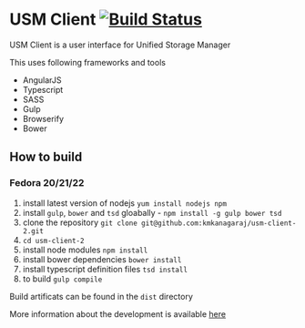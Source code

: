 # USM Client [![Build Status](https://travis-ci.org/kmkanagaraj/usm-client-2.svg?branch=master)](https://travis-ci.org/kmkanagaraj/usm-client-2)

USM Client is a user interface for Unified Storage Manager

This uses following frameworks and tools
* AngularJS
* Typescript
* SASS
* Gulp
* Browserify
* Bower

## How to build
### Fedora 20/21/22
1. install latest version of nodejs `yum install nodejs npm`
2. install `gulp`, `bower` and `tsd` gloabally - `npm install -g gulp bower tsd`
3. clone the repository `git clone git@github.com:kmkanagaraj/usm-client-2.git`
4. `cd usm-client-2`
5. install node modules `npm install`
6. install bower dependencies `bower install`
7. install typescript definition files `tsd install`
8. to build `gulp compile`

Build artificats can be found in the `dist` directory

More information about the development is available [here](./DEVELOPING.md)
